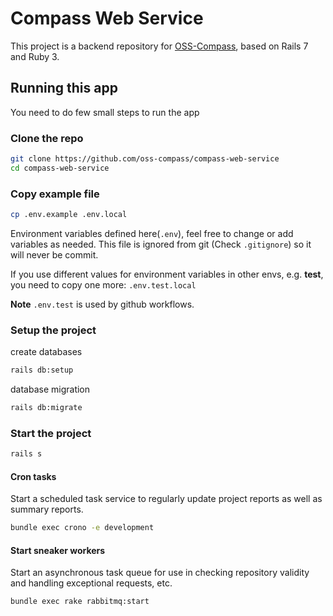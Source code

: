 # Compass Web Service

This project is a backend repository for [OSS-Compass](https://oss-compass.org/), based on Rails 7 and Ruby 3.

## Running this app

You need to do few small steps to run the app

### Clone the repo

```sh
git clone https://github.com/oss-compass/compass-web-service
cd compass-web-service
```

### Copy example file

```sh
cp .env.example .env.local
```

Environment variables defined here(`.env`), feel free to change or add variables as needed.
This file is ignored from git (Check `.gitignore`) so it will never be commit.

If you use different values for environment variables in other envs, e.g. **test**, you need to copy one more: `.env.test.local`

**Note** `.env.test` is used by github workflows.

### Setup the project

create databases

```sh
rails db:setup
```

database migration

```sh
rails db:migrate
```

### Start the project

```sh
rails s
```

#### Cron tasks

Start a scheduled task service to regularly update project reports as well as summary reports.

```sh
bundle exec crono -e development
```

#### Start sneaker workers

Start an asynchronous task queue for use in checking repository validity and handling exceptional requests, etc.

```sh
bundle exec rake rabbitmq:start
```
